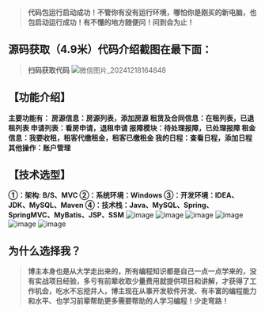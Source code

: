 > **代码包运行启动成功！不管你有没有运行环境，哪怕你是刚买的新电脑，也包启动运行成功！有不懂的地方随便问！问到会为止！**
## 源码获取（4.9米）代码介绍截图在最下面：
> **扫码获取代码**
![微信图片_20241218164848](https://github.com/user-attachments/assets/d8669811-5bc3-4cd9-b664-22ebb26afb6e)

## 【功能介绍】
**主要功能有：
房源信息：房源列表，添加房源
租赁及合同信息：在租列表，已退租列表
申请列表：看房申请，退租申请
报障模块：待处理报障，已处理报障
租金信息：我要收租，租客代缴租金，租客已缴租金
我的日程：查看日程，添加日程
其他操作：账户管理**

## 【技术选型】
**①：架构: B/S、MVC
②：系统环境：Windows
③：开发环境：IDEA、JDK、MySQL、Maven
④：技术栈：Java、MySQL、Spring、SpringMVC、MyBatis、JSP、SSM**
![image](https://github.com/user-attachments/assets/a018fa9a-3927-4bc4-80b7-42c5b0a17427)
![image](https://github.com/user-attachments/assets/19675f85-ff2c-433d-921d-00d376bfd79d)
![image](https://github.com/user-attachments/assets/0a70906d-8135-4b44-8501-3a905833401a)
![image](https://github.com/user-attachments/assets/e1c10546-0062-4cdb-842d-b91e8b9b6889)
![image](https://github.com/user-attachments/assets/2f5ab80e-4d38-4916-9947-274ca9b28d97)
![image](https://github.com/user-attachments/assets/b7a2c99d-08ce-438d-8970-f8242f779e47)


## 为什么选择我？

> **博主本身也是从大学走出来的，所有编程知识都是自己一点一点学来的，没有实战项目经验，多亏有前辈收取少量费用就提供项目和讲解，才获得了工作机会，吃水不忘挖井人，博主现在从事开发软件开发、有丰富的编程能力和水平、也学习前辈帮助更多需要帮助的人学习编程！少走弯路！**


